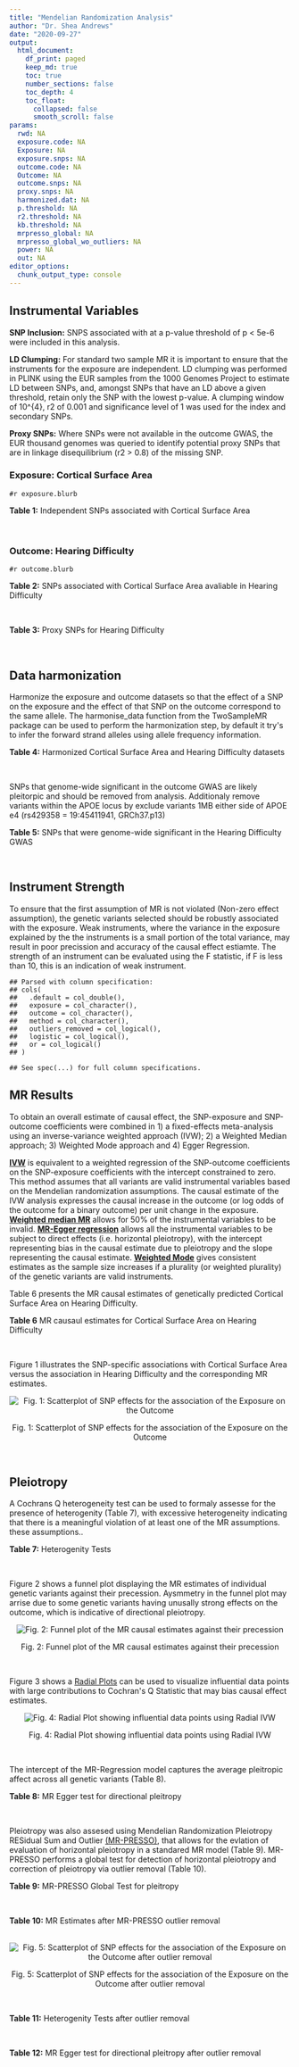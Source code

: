 ```yaml
---
title: "Mendelian Randomization Analysis"
author: "Dr. Shea Andrews"
date: "2020-09-27"
output:
  html_document:
    df_print: paged
    keep_md: true
    toc: true
    number_sections: false
    toc_depth: 4
    toc_float:
      collapsed: false
      smooth_scroll: false
params:
  rwd: NA
  exposure.code: NA
  Exposure: NA
  exposure.snps: NA
  outcome.code: NA
  Outcome: NA
  outcome.snps: NA
  proxy.snps: NA
  harmonized.dat: NA
  p.threshold: NA
  r2.threshold: NA
  kb.threshold: NA
  mrpresso_global: NA
  mrpresso_global_wo_outliers: NA
  power: NA
  out: NA
editor_options:
  chunk_output_type: console
---
```







## Instrumental Variables
**SNP Inclusion:** SNPS associated with at a p-value threshold of p < 5e-6 were included in this analysis.
<br>

**LD Clumping:** For standard two sample MR it is important to ensure that the instruments for the exposure are independent. LD clumping was performed in PLINK using the EUR samples from the 1000 Genomes Project to estimate LD between SNPs, and, amongst SNPs that have an LD above a given threshold, retain only the SNP with the lowest p-value. A clumping window of 10^{4}, r2 of 0.001 and significance level of 1 was used for the index and secondary SNPs.
<br>

**Proxy SNPs:** Where SNPs were not available in the outcome GWAS, the EUR thousand genomes was queried to identify potential proxy SNPs that are in linkage disequilibrium (r2 > 0.8) of the missing SNP.
<br>

### Exposure: Cortical Surface Area
`#r exposure.blurb`
<br>

**Table 1:** Independent SNPs associated with Cortical Surface Area
<div data-pagedtable="false">
  <script data-pagedtable-source type="application/json">
{"columns":[{"label":["SNP"],"name":[1],"type":["chr"],"align":["left"]},{"label":["CHROM"],"name":[2],"type":["dbl"],"align":["right"]},{"label":["POS"],"name":[3],"type":["dbl"],"align":["right"]},{"label":["REF"],"name":[4],"type":["chr"],"align":["left"]},{"label":["ALT"],"name":[5],"type":["chr"],"align":["left"]},{"label":["AF"],"name":[6],"type":["dbl"],"align":["right"]},{"label":["BETA"],"name":[7],"type":["dbl"],"align":["right"]},{"label":["SE"],"name":[8],"type":["dbl"],"align":["right"]},{"label":["Z"],"name":[9],"type":["dbl"],"align":["right"]},{"label":["P"],"name":[10],"type":["dbl"],"align":["right"]},{"label":["N"],"name":[11],"type":["dbl"],"align":["right"]},{"label":["TRAIT"],"name":[12],"type":["chr"],"align":["left"]}],"data":[{"1":"rs2490556","2":"1","3":"2021284","4":"T","5":"A","6":"0.3155","7":"583.9623","8":"122.1531","9":"4.780577","10":"1.748e-06","11":"32068","12":"Cortical_Surface_Area"},{"1":"rs4846200","2":"1","3":"9752648","4":"C","5":"T","6":"0.4191","7":"628.7473","8":"124.9738","9":"5.031033","10":"4.878e-07","11":"32068","12":"Cortical_Surface_Area"},{"1":"rs499688","2":"1","3":"61396649","4":"T","5":"C","6":"0.3482","7":"-583.8940","8":"123.5536","9":"-4.725840","10":"2.292e-06","11":"31582","12":"Cortical_Surface_Area"},{"1":"rs6673449","2":"1","3":"160043698","4":"A","5":"G","6":"0.5681","7":"-552.9050","8":"110.5323","9":"-5.002200","10":"5.668e-07","11":"32176","12":"Cortical_Surface_Area"},{"1":"rs12137969","2":"1","3":"242289357","4":"G","5":"A","6":"0.2412","7":"-585.5512","8":"128.0273","9":"-4.573643","10":"4.793e-06","11":"32176","12":"Cortical_Surface_Area"},{"1":"rs10927043","2":"1","3":"243762208","4":"C","5":"T","6":"0.1826","7":"719.0735","8":"141.2684","9":"5.090123","10":"3.578e-07","11":"32176","12":"Cortical_Surface_Area"},{"1":"rs57415181","2":"2","3":"48707841","4":"G","5":"C","6":"0.1447","7":"-834.6022","8":"159.4070","9":"-5.235668","10":"1.644e-07","11":"32176","12":"Cortical_Surface_Area"},{"1":"rs10496091","2":"2","3":"61482261","4":"G","5":"A","6":"0.2777","7":"-642.6331","8":"121.0228","9":"-5.310017","10":"1.096e-07","11":"32176","12":"Cortical_Surface_Area"},{"1":"rs12630663","2":"3","3":"28007315","4":"T","5":"C","6":"0.4117","7":"632.8110","8":"111.2125","9":"5.690110","10":"1.270e-08","11":"32176","12":"Cortical_Surface_Area"},{"1":"rs34464850","2":"3","3":"141721762","4":"G","5":"C","6":"0.1534","7":"1233.1854","8":"152.7201","9":"8.074807","10":"6.758e-16","11":"31984","12":"Cortical_Surface_Area"},{"1":"rs11938781","2":"4","3":"17924734","4":"T","5":"C","6":"0.1648","7":"-719.1710","8":"150.5519","9":"-4.776900","10":"1.780e-06","11":"32176","12":"Cortical_Surface_Area"},{"1":"rs10029872","2":"4","3":"40350763","4":"T","5":"C","6":"0.5251","7":"508.7590","8":"109.6122","9":"4.641440","10":"3.460e-06","11":"32176","12":"Cortical_Surface_Area"},{"1":"rs2301718","2":"4","3":"106009763","4":"G","5":"A","6":"0.2269","7":"737.2212","8":"132.3556","9":"5.570004","10":"2.547e-08","11":"32176","12":"Cortical_Surface_Area"},{"1":"rs386424","2":"5","3":"81092787","4":"T","5":"G","6":"0.3008","7":"656.5430","8":"120.0422","9":"5.469270","10":"4.519e-08","11":"32176","12":"Cortical_Surface_Area"},{"1":"rs7715167","2":"5","3":"170778824","4":"T","5":"C","6":"0.6143","7":"662.7540","8":"119.1375","9":"5.562930","10":"2.653e-08","11":"32068","12":"Cortical_Surface_Area"},{"1":"rs2802295","2":"6","3":"108926496","4":"A","5":"G","6":"0.6207","7":"714.5850","8":"112.9897","9":"6.324340","10":"2.543e-10","11":"32176","12":"Cortical_Surface_Area"},{"1":"rs11759026","2":"6","3":"126792095","4":"A","5":"G","6":"0.2376","7":"1301.5200","8":"134.6156","9":"9.668420","10":"4.106e-22","11":"31907","12":"Cortical_Surface_Area"},{"1":"rs139849708","2":"6","3":"127369230","4":"T","5":"C","6":"0.0297","7":"-2237.8300","8":"422.1224","9":"-5.301370","10":"1.149e-07","11":"22951","12":"Cortical_Surface_Area"},{"1":"rs6463758","2":"7","3":"8117636","4":"A","5":"G","6":"0.5382","7":"560.9860","8":"112.3815","9":"4.991800","10":"5.982e-07","11":"32176","12":"Cortical_Surface_Area"},{"1":"rs149352678","2":"7","3":"54920906","4":"C","5":"T","6":"0.0991","7":"967.7266","8":"191.5244","9":"5.052759","10":"4.355e-07","11":"32176","12":"Cortical_Surface_Area"},{"1":"rs42035","2":"7","3":"92239531","4":"A","5":"G","6":"0.2454","7":"-610.3230","8":"127.8222","9":"-4.774780","10":"1.799e-06","11":"32176","12":"Cortical_Surface_Area"},{"1":"rs41563","2":"7","3":"104852654","4":"G","5":"A","6":"0.3385","7":"586.6639","8":"116.3776","9":"5.041038","10":"4.630e-07","11":"32176","12":"Cortical_Surface_Area"},{"1":"rs10251751","2":"7","3":"156021770","4":"C","5":"T","6":"0.6639","7":"538.0782","8":"116.0343","9":"4.637234","10":"3.531e-06","11":"32176","12":"Cortical_Surface_Area"},{"1":"rs76650567","2":"8","3":"78242034","4":"C","5":"T","6":"0.0870","7":"-902.8657","8":"194.8981","9":"-4.632501","10":"3.613e-06","11":"32176","12":"Cortical_Surface_Area"},{"1":"rs66702753","2":"9","3":"103010947","4":"A","5":"C","6":"0.2493","7":"-593.2390","8":"128.8921","9":"-4.602600","10":"4.172e-06","11":"32176","12":"Cortical_Surface_Area"},{"1":"rs10817864","2":"9","3":"118968579","4":"C","5":"T","6":"0.5739","7":"531.0956","8":"111.2505","9":"4.773872","10":"1.807e-06","11":"32176","12":"Cortical_Surface_Area"},{"1":"rs12357321","2":"10","3":"21790476","4":"G","5":"A","6":"0.3206","7":"-698.7452","8":"119.6461","9":"-5.840100","10":"5.217e-09","11":"32176","12":"Cortical_Surface_Area"},{"1":"rs1628768","2":"10","3":"105012994","4":"T","5":"C","6":"0.2386","7":"972.9780","8":"132.0048","9":"7.370780","10":"1.696e-13","11":"32176","12":"Cortical_Surface_Area"},{"1":"rs17543864","2":"11","3":"92556100","4":"G","5":"A","6":"0.3264","7":"-623.9150","8":"116.9886","9":"-5.333126","10":"9.654e-08","11":"32176","12":"Cortical_Surface_Area"},{"1":"rs3217901","2":"12","3":"4405389","4":"A","5":"G","6":"0.4221","7":"593.5960","8":"114.7165","9":"5.174460","10":"2.286e-07","11":"32176","12":"Cortical_Surface_Area"},{"1":"rs2066827","2":"12","3":"12871099","4":"T","5":"G","6":"0.2333","7":"-862.4130","8":"159.9581","9":"-5.391500","10":"6.987e-08","11":"24138","12":"Cortical_Surface_Area"},{"1":"rs7975351","2":"12","3":"53902190","4":"G","5":"A","6":"0.4740","7":"611.0487","8":"113.5536","9":"5.381148","10":"7.401e-08","11":"31319","12":"Cortical_Surface_Area"},{"1":"rs10876864","2":"12","3":"56401085","4":"G","5":"A","6":"0.5774","7":"-628.5901","8":"112.6859","9":"-5.578250","10":"2.430e-08","11":"31319","12":"Cortical_Surface_Area"},{"1":"rs10878349","2":"12","3":"66327632","4":"A","5":"G","6":"0.5100","7":"-1039.9900","8":"110.4866","9":"-9.412850","10":"4.829e-21","11":"32176","12":"Cortical_Surface_Area"},{"1":"rs35227403","2":"12","3":"68216239","4":"T","5":"A","6":"0.0588","7":"-1271.7821","8":"253.6458","9":"-5.014008","10":"5.331e-07","11":"32176","12":"Cortical_Surface_Area"},{"1":"rs111855983","2":"12","3":"80052550","4":"T","5":"C","6":"0.1319","7":"-818.6420","8":"177.5492","9":"-4.610790","10":"4.011e-06","11":"28185","12":"Cortical_Surface_Area"},{"1":"rs2195243","2":"12","3":"102922986","4":"G","5":"C","6":"0.2196","7":"-769.2254","8":"142.2462","9":"-5.407704","10":"6.384e-08","11":"29708","12":"Cortical_Surface_Area"},{"1":"rs34011931","2":"13","3":"111077516","4":"A","5":"G","6":"0.3280","7":"538.2090","8":"117.7182","9":"4.572010","10":"4.831e-06","11":"32176","12":"Cortical_Surface_Area"},{"1":"rs6572878","2":"14","3":"23435333","4":"T","5":"C","6":"0.3997","7":"-574.9920","8":"113.9565","9":"-5.045710","10":"4.518e-07","11":"31790","12":"Cortical_Surface_Area"},{"1":"rs76801057","2":"14","3":"99728448","4":"C","5":"T","6":"0.0263","7":"2036.7834","8":"429.5486","9":"4.741683","10":"2.119e-06","11":"23846","12":"Cortical_Surface_Area"},{"1":"rs4265798","2":"16","3":"70636616","4":"T","5":"A","6":"0.9332","7":"-1221.0588","8":"263.6357","9":"-4.631614","10":"3.628e-06","11":"30025","12":"Cortical_Surface_Area"},{"1":"rs7207463","2":"17","3":"16004259","4":"A","5":"G","6":"0.5620","7":"-519.7640","8":"110.5676","9":"-4.700870","10":"2.591e-06","11":"32176","12":"Cortical_Surface_Area"},{"1":"rs6505216","2":"17","3":"29206421","4":"G","5":"T","6":"0.2375","7":"652.8106","8":"142.8638","9":"4.569461","10":"4.890e-06","11":"31430","12":"Cortical_Surface_Area"},{"1":"rs79600142","2":"17","3":"43897722","4":"T","5":"C","6":"0.2198","7":"-1696.8300","8":"143.2730","9":"-11.843300","10":"2.331e-32","11":"29435","12":"Cortical_Surface_Area"},{"1":"rs12452834","2":"17","3":"47111739","4":"C","5":"T","6":"0.3329","7":"-626.4308","8":"123.5899","9":"-5.068625","10":"4.007e-07","11":"30867","12":"Cortical_Surface_Area"},{"1":"rs1791513","2":"18","3":"22135429","4":"A","5":"G","6":"0.5263","7":"-502.3000","8":"109.5062","9":"-4.586950","10":"4.498e-06","11":"32176","12":"Cortical_Surface_Area"},{"1":"rs743038","2":"22","3":"50884075","4":"C","5":"T","6":"0.5560","7":"-532.1045","8":"115.3983","9":"-4.611025","10":"4.007e-06","11":"31216","12":"Cortical_Surface_Area"}],"options":{"columns":{"min":{},"max":[10]},"rows":{"min":[10],"max":[10]},"pages":{}}}
  </script>
</div>
<br>

### Outcome: Hearing Difficulty
`#r outcome.blurb`
<br>

**Table 2:** SNPs associated with Cortical Surface Area avaliable in Hearing Difficulty
<div data-pagedtable="false">
  <script data-pagedtable-source type="application/json">
{"columns":[{"label":["SNP"],"name":[1],"type":["chr"],"align":["left"]},{"label":["CHROM"],"name":[2],"type":["dbl"],"align":["right"]},{"label":["POS"],"name":[3],"type":["dbl"],"align":["right"]},{"label":["REF"],"name":[4],"type":["chr"],"align":["left"]},{"label":["ALT"],"name":[5],"type":["chr"],"align":["left"]},{"label":["AF"],"name":[6],"type":["dbl"],"align":["right"]},{"label":["BETA"],"name":[7],"type":["dbl"],"align":["right"]},{"label":["SE"],"name":[8],"type":["dbl"],"align":["right"]},{"label":["Z"],"name":[9],"type":["dbl"],"align":["right"]},{"label":["P"],"name":[10],"type":["dbl"],"align":["right"]},{"label":["N"],"name":[11],"type":["dbl"],"align":["right"]},{"label":["TRAIT"],"name":[12],"type":["chr"],"align":["left"]}],"data":[{"1":"rs2490556","2":"1","3":"2021284","4":"T","5":"A","6":"0.300820","7":"-6.33877e-04","8":"0.00143602","9":"-0.4414120","10":"6.6e-01","11":"250389","12":"Hearing_Difficulty"},{"1":"rs4846200","2":"1","3":"9752648","4":"C","5":"T","6":"0.415772","7":"-4.21868e-04","8":"0.00136913","9":"-0.3081290","10":"7.6e-01","11":"250389","12":"Hearing_Difficulty"},{"1":"rs499688","2":"1","3":"61396649","4":"T","5":"C","6":"0.344532","7":"-2.10384e-03","8":"0.00142310","9":"-1.4783500","10":"1.4e-01","11":"250389","12":"Hearing_Difficulty"},{"1":"rs6673449","2":"1","3":"160043698","4":"A","5":"G","6":"0.569595","7":"8.69799e-04","8":"0.00133293","9":"0.6525470","10":"5.1e-01","11":"250389","12":"Hearing_Difficulty"},{"1":"rs12137969","2":"1","3":"242289357","4":"G","5":"A","6":"0.230088","7":"-1.34007e-03","8":"0.00156846","9":"-0.8543860","10":"3.9e-01","11":"250389","12":"Hearing_Difficulty"},{"1":"rs10927043","2":"1","3":"243762208","4":"C","5":"T","6":"0.183752","7":"-6.08125e-03","8":"0.00170130","9":"-3.5744700","10":"3.5e-04","11":"250389","12":"Hearing_Difficulty"},{"1":"rs57415181","2":"2","3":"48707841","4":"G","5":"C","6":"0.150605","7":"2.34916e-03","8":"0.00185191","9":"1.2685100","10":"2.0e-01","11":"250389","12":"Hearing_Difficulty"},{"1":"rs10496091","2":"2","3":"61482261","4":"G","5":"A","6":"0.281086","7":"-1.80441e-03","8":"0.00146959","9":"-1.2278300","10":"2.2e-01","11":"250389","12":"Hearing_Difficulty"},{"1":"rs12630663","2":"3","3":"28007315","4":"T","5":"C","6":"0.413328","7":"-2.42475e-04","8":"0.00134247","9":"-0.1806190","10":"8.6e-01","11":"250389","12":"Hearing_Difficulty"},{"1":"rs34464850","2":"3","3":"141721762","4":"G","5":"C","6":"0.150847","7":"-4.21444e-03","8":"0.00184390","9":"-2.2856100","10":"2.2e-02","11":"250389","12":"Hearing_Difficulty"},{"1":"rs11938781","2":"4","3":"17924734","4":"T","5":"C","6":"0.162711","7":"7.80381e-04","8":"0.00179464","9":"0.4348400","10":"6.6e-01","11":"250389","12":"Hearing_Difficulty"},{"1":"rs10029872","2":"4","3":"40350763","4":"T","5":"C","6":"0.516383","7":"3.42548e-03","8":"0.00132678","9":"2.5818000","10":"9.8e-03","11":"250389","12":"Hearing_Difficulty"},{"1":"rs2301718","2":"4","3":"106009763","4":"G","5":"A","6":"0.209271","7":"-1.21464e-03","8":"0.00163516","9":"-0.7428260","10":"4.6e-01","11":"250389","12":"Hearing_Difficulty"},{"1":"rs386424","2":"5","3":"81092787","4":"T","5":"G","6":"0.288275","7":"6.76806e-04","8":"0.00146173","9":"0.4630170","10":"6.4e-01","11":"250389","12":"Hearing_Difficulty"},{"1":"rs7715167","2":"5","3":"170778824","4":"T","5":"C","6":"0.609256","7":"-1.78420e-03","8":"0.00135151","9":"-1.3201500","10":"1.9e-01","11":"250389","12":"Hearing_Difficulty"},{"1":"rs2802295","2":"6","3":"108926496","4":"A","5":"G","6":"0.628578","7":"-5.46264e-04","8":"0.00136691","9":"-0.3996340","10":"6.9e-01","11":"250389","12":"Hearing_Difficulty"},{"1":"rs11759026","2":"6","3":"126792095","4":"A","5":"G","6":"0.226964","7":"5.86438e-04","8":"0.00158170","9":"0.3707640","10":"7.1e-01","11":"250389","12":"Hearing_Difficulty"},{"1":"rs139849708","2":"6","3":"127369230","4":"T","5":"C","6":"0.029238","7":"2.55730e-03","8":"0.00404486","9":"0.6322340","10":"5.3e-01","11":"250389","12":"Hearing_Difficulty"},{"1":"rs6463758","2":"7","3":"8117636","4":"A","5":"G","6":"0.553896","7":"-2.82109e-04","8":"0.00133150","9":"-0.2118730","10":"8.3e-01","11":"250389","12":"Hearing_Difficulty"},{"1":"rs149352678","2":"7","3":"54920906","4":"C","5":"T","6":"0.094182","7":"-8.55997e-03","8":"0.00226951","9":"-3.7717300","10":"1.6e-04","11":"250389","12":"Hearing_Difficulty"},{"1":"rs42035","2":"7","3":"92239531","4":"A","5":"G","6":"0.244416","7":"5.26486e-03","8":"0.00153959","9":"3.4196500","10":"6.3e-04","11":"250389","12":"Hearing_Difficulty"},{"1":"rs41563","2":"7","3":"104852654","4":"G","5":"A","6":"0.349881","7":"5.18549e-03","8":"0.00138379","9":"3.7473100","10":"1.8e-04","11":"250389","12":"Hearing_Difficulty"},{"1":"rs10251751","2":"7","3":"156021770","4":"C","5":"T","6":"0.666699","7":"2.41456e-03","8":"0.00139996","9":"1.7247300","10":"8.5e-02","11":"250389","12":"Hearing_Difficulty"},{"1":"rs76650567","2":"8","3":"78242034","4":"C","5":"T","6":"0.080822","7":"3.13189e-03","8":"0.00242481","9":"1.2916000","10":"2.0e-01","11":"250389","12":"Hearing_Difficulty"},{"1":"rs66702753","2":"9","3":"103010947","4":"A","5":"C","6":"0.258301","7":"-7.82537e-04","8":"0.00151010","9":"-0.5182020","10":"6.0e-01","11":"250389","12":"Hearing_Difficulty"},{"1":"rs10817864","2":"9","3":"118968579","4":"C","5":"T","6":"0.580781","7":"-1.46885e-03","8":"0.00134012","9":"-1.0960600","10":"2.7e-01","11":"250389","12":"Hearing_Difficulty"},{"1":"rs12357321","2":"10","3":"21790476","4":"G","5":"A","6":"0.312635","7":"1.44767e-03","8":"0.00143543","9":"1.0085300","10":"3.1e-01","11":"250389","12":"Hearing_Difficulty"},{"1":"rs1628768","2":"10","3":"105012994","4":"T","5":"C","6":"0.235799","7":"-4.68817e-04","8":"0.00155934","9":"-0.3006510","10":"7.6e-01","11":"250389","12":"Hearing_Difficulty"},{"1":"rs17543864","2":"11","3":"92556100","4":"G","5":"A","6":"0.323391","7":"-6.34418e-04","8":"0.00142564","9":"-0.4450060","10":"6.6e-01","11":"250389","12":"Hearing_Difficulty"},{"1":"rs3217901","2":"12","3":"4405389","4":"A","5":"G","6":"0.431761","7":"4.41326e-04","8":"0.00136465","9":"0.3233990","10":"7.5e-01","11":"250389","12":"Hearing_Difficulty"},{"1":"rs2066827","2":"12","3":"12871099","4":"T","5":"G","6":"0.232793","7":"-1.89812e-03","8":"0.00155804","9":"-1.2182700","10":"2.2e-01","11":"250389","12":"Hearing_Difficulty"},{"1":"rs7975351","2":"12","3":"53902190","4":"G","5":"A","6":"0.476403","7":"1.00665e-03","8":"0.00133045","9":"0.7566240","10":"4.5e-01","11":"250389","12":"Hearing_Difficulty"},{"1":"rs10876864","2":"12","3":"56401085","4":"G","5":"A","6":"0.572250","7":"2.41702e-03","8":"0.00133471","9":"1.8109000","10":"7.0e-02","11":"250389","12":"Hearing_Difficulty"},{"1":"rs10878349","2":"12","3":"66327632","4":"A","5":"G","6":"0.510475","7":"6.83717e-04","8":"0.00132494","9":"0.5160360","10":"6.1e-01","11":"250389","12":"Hearing_Difficulty"},{"1":"rs35227403","2":"12","3":"68216239","4":"T","5":"A","6":"0.059726","7":"3.69509e-03","8":"0.00281777","9":"1.3113500","10":"1.9e-01","11":"250389","12":"Hearing_Difficulty"},{"1":"rs111855983","2":"12","3":"80052550","4":"T","5":"C","6":"0.128078","7":"7.51683e-03","8":"0.00197261","9":"3.8106000","10":"1.4e-04","11":"250389","12":"Hearing_Difficulty"},{"1":"rs2195243","2":"12","3":"102922986","4":"G","5":"C","6":"0.220117","7":"3.07077e-03","8":"0.00159388","9":"1.9266000","10":"5.4e-02","11":"250389","12":"Hearing_Difficulty"},{"1":"rs34011931","2":"13","3":"111077516","4":"A","5":"G","6":"0.327466","7":"3.42518e-03","8":"0.00140520","9":"2.4375000","10":"1.5e-02","11":"250389","12":"Hearing_Difficulty"},{"1":"rs6572878","2":"14","3":"23435333","4":"T","5":"C","6":"0.398169","7":"-4.31139e-04","8":"0.00135769","9":"-0.3175530","10":"7.5e-01","11":"250389","12":"Hearing_Difficulty"},{"1":"rs76801057","2":"14","3":"99728448","4":"C","5":"T","6":"0.027870","7":"-2.72466e-03","8":"0.00411239","9":"-0.6625490","10":"5.1e-01","11":"250389","12":"Hearing_Difficulty"},{"1":"rs4265798","2":"16","3":"70636616","4":"T","5":"A","6":"0.936643","7":"2.73021e-03","8":"0.00286275","9":"0.9537020","10":"3.4e-01","11":"250389","12":"Hearing_Difficulty"},{"1":"rs7207463","2":"17","3":"16004259","4":"A","5":"G","6":"0.559275","7":"-9.13259e-04","8":"0.00133026","9":"-0.6865270","10":"4.9e-01","11":"250389","12":"Hearing_Difficulty"},{"1":"rs6505216","2":"17","3":"29206421","4":"G","5":"T","6":"0.232811","7":"4.48552e-03","8":"0.00162299","9":"2.7637400","10":"5.7e-03","11":"250389","12":"Hearing_Difficulty"},{"1":"rs79600142","2":"17","3":"43897722","4":"T","5":"C","6":"0.225652","7":"7.83811e-03","8":"0.00157688","9":"4.9706400","10":"6.7e-07","11":"250389","12":"Hearing_Difficulty"},{"1":"rs12452834","2":"17","3":"47111739","4":"C","5":"T","6":"0.329349","7":"2.28035e-03","8":"0.00141637","9":"1.6100000","10":"1.1e-01","11":"250389","12":"Hearing_Difficulty"},{"1":"rs1791513","2":"18","3":"22135429","4":"A","5":"G","6":"0.530879","7":"9.13215e-05","8":"0.00133481","9":"0.0684154","10":"9.5e-01","11":"250389","12":"Hearing_Difficulty"},{"1":"rs743038","2":"22","3":"50884075","4":"C","5":"T","6":"0.556352","7":"7.94577e-04","8":"0.00133798","9":"0.5938630","10":"5.5e-01","11":"250389","12":"Hearing_Difficulty"}],"options":{"columns":{"min":{},"max":[10]},"rows":{"min":[10],"max":[10]},"pages":{}}}
  </script>
</div>
<br>

**Table 3:** Proxy SNPs for Hearing Difficulty
<div data-pagedtable="false">
  <script data-pagedtable-source type="application/json">
{"columns":[{"label":["proxy.outcome"],"name":[1],"type":["lgl"],"align":["right"]},{"label":["target_snp"],"name":[2],"type":["lgl"],"align":["right"]},{"label":["proxy_snp"],"name":[3],"type":["lgl"],"align":["right"]},{"label":["ld.r2"],"name":[4],"type":["lgl"],"align":["right"]},{"label":["Dprime"],"name":[5],"type":["lgl"],"align":["right"]},{"label":["ref.proxy"],"name":[6],"type":["lgl"],"align":["right"]},{"label":["alt.proxy"],"name":[7],"type":["lgl"],"align":["right"]},{"label":["CHROM"],"name":[8],"type":["lgl"],"align":["right"]},{"label":["POS"],"name":[9],"type":["lgl"],"align":["right"]},{"label":["ALT.proxy"],"name":[10],"type":["lgl"],"align":["right"]},{"label":["REF.proxy"],"name":[11],"type":["lgl"],"align":["right"]},{"label":["AF"],"name":[12],"type":["lgl"],"align":["right"]},{"label":["BETA"],"name":[13],"type":["lgl"],"align":["right"]},{"label":["SE"],"name":[14],"type":["lgl"],"align":["right"]},{"label":["P"],"name":[15],"type":["lgl"],"align":["right"]},{"label":["N"],"name":[16],"type":["lgl"],"align":["right"]},{"label":["ref"],"name":[17],"type":["lgl"],"align":["right"]},{"label":["alt"],"name":[18],"type":["lgl"],"align":["right"]},{"label":["ALT"],"name":[19],"type":["lgl"],"align":["right"]},{"label":["REF"],"name":[20],"type":["lgl"],"align":["right"]},{"label":["PHASE"],"name":[21],"type":["lgl"],"align":["right"]}],"data":[{"1":"NA","2":"NA","3":"NA","4":"NA","5":"NA","6":"NA","7":"NA","8":"NA","9":"NA","10":"NA","11":"NA","12":"NA","13":"NA","14":"NA","15":"NA","16":"NA","17":"NA","18":"NA","19":"NA","20":"NA","21":"NA"}],"options":{"columns":{"min":{},"max":[10]},"rows":{"min":[10],"max":[10]},"pages":{}}}
  </script>
</div>
<br>

## Data harmonization
Harmonize the exposure and outcome datasets so that the effect of a SNP on the exposure and the effect of that SNP on the outcome correspond to the same allele. The harmonise_data function from the TwoSampleMR package can be used to perform the harmonization step, by default it try's to infer the forward strand alleles using allele frequency information.
<br>

**Table 4:** Harmonized Cortical Surface Area and Hearing Difficulty datasets
<div data-pagedtable="false">
  <script data-pagedtable-source type="application/json">
{"columns":[{"label":["SNP"],"name":[1],"type":["chr"],"align":["left"]},{"label":["effect_allele.exposure"],"name":[2],"type":["chr"],"align":["left"]},{"label":["other_allele.exposure"],"name":[3],"type":["chr"],"align":["left"]},{"label":["effect_allele.outcome"],"name":[4],"type":["chr"],"align":["left"]},{"label":["other_allele.outcome"],"name":[5],"type":["chr"],"align":["left"]},{"label":["beta.exposure"],"name":[6],"type":["dbl"],"align":["right"]},{"label":["beta.outcome"],"name":[7],"type":["dbl"],"align":["right"]},{"label":["eaf.exposure"],"name":[8],"type":["dbl"],"align":["right"]},{"label":["eaf.outcome"],"name":[9],"type":["dbl"],"align":["right"]},{"label":["remove"],"name":[10],"type":["lgl"],"align":["right"]},{"label":["palindromic"],"name":[11],"type":["lgl"],"align":["right"]},{"label":["ambiguous"],"name":[12],"type":["lgl"],"align":["right"]},{"label":["id.outcome"],"name":[13],"type":["chr"],"align":["left"]},{"label":["chr.outcome"],"name":[14],"type":["dbl"],"align":["right"]},{"label":["pos.outcome"],"name":[15],"type":["dbl"],"align":["right"]},{"label":["se.outcome"],"name":[16],"type":["dbl"],"align":["right"]},{"label":["z.outcome"],"name":[17],"type":["dbl"],"align":["right"]},{"label":["pval.outcome"],"name":[18],"type":["dbl"],"align":["right"]},{"label":["samplesize.outcome"],"name":[19],"type":["dbl"],"align":["right"]},{"label":["outcome"],"name":[20],"type":["chr"],"align":["left"]},{"label":["mr_keep.outcome"],"name":[21],"type":["lgl"],"align":["right"]},{"label":["pval_origin.outcome"],"name":[22],"type":["chr"],"align":["left"]},{"label":["chr.exposure"],"name":[23],"type":["dbl"],"align":["right"]},{"label":["pos.exposure"],"name":[24],"type":["dbl"],"align":["right"]},{"label":["se.exposure"],"name":[25],"type":["dbl"],"align":["right"]},{"label":["z.exposure"],"name":[26],"type":["dbl"],"align":["right"]},{"label":["pval.exposure"],"name":[27],"type":["dbl"],"align":["right"]},{"label":["samplesize.exposure"],"name":[28],"type":["dbl"],"align":["right"]},{"label":["exposure"],"name":[29],"type":["chr"],"align":["left"]},{"label":["mr_keep.exposure"],"name":[30],"type":["lgl"],"align":["right"]},{"label":["pval_origin.exposure"],"name":[31],"type":["chr"],"align":["left"]},{"label":["id.exposure"],"name":[32],"type":["chr"],"align":["left"]},{"label":["action"],"name":[33],"type":["dbl"],"align":["right"]},{"label":["mr_keep"],"name":[34],"type":["lgl"],"align":["right"]},{"label":["pt"],"name":[35],"type":["dbl"],"align":["right"]},{"label":["pleitropy_keep"],"name":[36],"type":["lgl"],"align":["right"]},{"label":["mrpresso_RSSobs"],"name":[37],"type":["dbl"],"align":["right"]},{"label":["mrpresso_pval"],"name":[38],"type":["chr"],"align":["left"]},{"label":["mrpresso_keep"],"name":[39],"type":["lgl"],"align":["right"]}],"data":[{"1":"rs10029872","2":"C","3":"T","4":"C","5":"T","6":"508.7590","7":"3.42548e-03","8":"0.5251","9":"0.516383","10":"FALSE","11":"FALSE","12":"FALSE","13":"cuTE6V","14":"4","15":"40350763","16":"0.00132678","17":"2.5818000","18":"9.8e-03","19":"250389","20":"Wells2019hdiff","21":"TRUE","22":"reported","23":"4","24":"40350763","25":"109.6122","26":"4.641440","27":"3.460e-06","28":"32176","29":"Grasby2020surfarea","30":"TRUE","31":"reported","32":"yqXlhU","33":"2","34":"TRUE","35":"5e-06","36":"TRUE","37":"1.645774e-05","38":"0.0846","39":"TRUE"},{"1":"rs10251751","2":"T","3":"C","4":"T","5":"C","6":"538.0782","7":"2.41456e-03","8":"0.6639","9":"0.666699","10":"FALSE","11":"FALSE","12":"FALSE","13":"cuTE6V","14":"7","15":"156021770","16":"0.00139996","17":"1.7247300","18":"8.5e-02","19":"250389","20":"Wells2019hdiff","21":"TRUE","22":"reported","23":"7","24":"156021770","25":"116.0343","26":"4.637234","27":"3.531e-06","28":"32176","29":"Grasby2020surfarea","30":"TRUE","31":"reported","32":"yqXlhU","33":"2","34":"TRUE","35":"5e-06","36":"TRUE","37":"9.403598e-06","38":"1","39":"TRUE"},{"1":"rs10496091","2":"A","3":"G","4":"A","5":"G","6":"-642.6331","7":"-1.80441e-03","8":"0.2777","9":"0.281086","10":"FALSE","11":"FALSE","12":"FALSE","13":"cuTE6V","14":"2","15":"61482261","16":"0.00146959","17":"-1.2278300","18":"2.2e-01","19":"250389","20":"Wells2019hdiff","21":"TRUE","22":"reported","23":"2","24":"61482261","25":"121.0228","26":"-5.310017","27":"1.096e-07","28":"32176","29":"Grasby2020surfarea","30":"TRUE","31":"reported","32":"yqXlhU","33":"2","34":"TRUE","35":"5e-06","36":"TRUE","37":"6.650322e-06","38":"1","39":"TRUE"},{"1":"rs10817864","2":"T","3":"C","4":"T","5":"C","6":"531.0956","7":"-1.46885e-03","8":"0.5739","9":"0.580781","10":"FALSE","11":"FALSE","12":"FALSE","13":"cuTE6V","14":"9","15":"118968579","16":"0.00134012","17":"-1.0960600","18":"2.7e-01","19":"250389","20":"Wells2019hdiff","21":"TRUE","22":"reported","23":"9","24":"118968579","25":"111.2505","26":"4.773872","27":"1.807e-06","28":"32176","29":"Grasby2020surfarea","30":"TRUE","31":"reported","32":"yqXlhU","33":"2","34":"TRUE","35":"5e-06","36":"TRUE","37":"7.693544e-07","38":"1","39":"TRUE"},{"1":"rs10876864","2":"A","3":"G","4":"A","5":"G","6":"-628.5901","7":"2.41702e-03","8":"0.5774","9":"0.572250","10":"FALSE","11":"FALSE","12":"FALSE","13":"cuTE6V","14":"12","15":"56401085","16":"0.00133471","17":"1.8109000","18":"7.0e-02","19":"250389","20":"Wells2019hdiff","21":"TRUE","22":"reported","23":"12","24":"56401085","25":"112.6859","26":"-5.578250","27":"2.430e-08","28":"31319","29":"Grasby2020surfarea","30":"TRUE","31":"reported","32":"yqXlhU","33":"2","34":"TRUE","35":"5e-06","36":"TRUE","37":"3.014867e-06","38":"1","39":"TRUE"},{"1":"rs10878349","2":"G","3":"A","4":"G","5":"A","6":"-1039.9900","7":"6.83717e-04","8":"0.5100","9":"0.510475","10":"FALSE","11":"FALSE","12":"FALSE","13":"cuTE6V","14":"12","15":"66327632","16":"0.00132494","17":"0.5160360","18":"6.1e-01","19":"250389","20":"Wells2019hdiff","21":"TRUE","22":"reported","23":"12","24":"66327632","25":"110.4866","26":"-9.412850","27":"4.829e-21","28":"32176","29":"Grasby2020surfarea","30":"TRUE","31":"reported","32":"yqXlhU","33":"2","34":"TRUE","35":"5e-06","36":"TRUE","37":"2.784252e-07","38":"1","39":"TRUE"},{"1":"rs10927043","2":"T","3":"C","4":"T","5":"C","6":"719.0735","7":"-6.08125e-03","8":"0.1826","9":"0.183752","10":"FALSE","11":"FALSE","12":"FALSE","13":"cuTE6V","14":"1","15":"243762208","16":"0.00170130","17":"-3.5744700","18":"3.5e-04","19":"250389","20":"Wells2019hdiff","21":"TRUE","22":"reported","23":"1","24":"243762208","25":"141.2684","26":"5.090123","27":"3.578e-07","28":"32176","29":"Grasby2020surfarea","30":"TRUE","31":"reported","32":"yqXlhU","33":"2","34":"TRUE","35":"5e-06","36":"TRUE","37":"2.860293e-05","38":"0.1081","39":"TRUE"},{"1":"rs111855983","2":"C","3":"T","4":"C","5":"T","6":"-818.6420","7":"7.51683e-03","8":"0.1319","9":"0.128078","10":"FALSE","11":"FALSE","12":"FALSE","13":"cuTE6V","14":"12","15":"80052550","16":"0.00197261","17":"3.8106000","18":"1.4e-04","19":"250389","20":"Wells2019hdiff","21":"TRUE","22":"reported","23":"12","24":"80052550","25":"177.5492","26":"-4.610790","27":"4.011e-06","28":"28185","29":"Grasby2020surfarea","30":"TRUE","31":"reported","32":"yqXlhU","33":"2","34":"TRUE","35":"5e-06","36":"TRUE","37":"4.472831e-05","38":"0.0423","39":"FALSE"},{"1":"rs11759026","2":"G","3":"A","4":"G","5":"A","6":"1301.5200","7":"5.86438e-04","8":"0.2376","9":"0.226964","10":"FALSE","11":"FALSE","12":"FALSE","13":"cuTE6V","14":"6","15":"126792095","16":"0.00158170","17":"0.3707640","18":"7.1e-01","19":"250389","20":"Wells2019hdiff","21":"TRUE","22":"reported","23":"6","24":"126792095","25":"134.6156","26":"9.668420","27":"4.106e-22","28":"31907","29":"Grasby2020surfarea","30":"TRUE","31":"reported","32":"yqXlhU","33":"2","34":"TRUE","35":"5e-06","36":"TRUE","37":"4.832109e-06","38":"1","39":"TRUE"},{"1":"rs11938781","2":"C","3":"T","4":"C","5":"T","6":"-719.1710","7":"7.80381e-04","8":"0.1648","9":"0.162711","10":"FALSE","11":"FALSE","12":"FALSE","13":"cuTE6V","14":"4","15":"17924734","16":"0.00179464","17":"0.4348400","18":"6.6e-01","19":"250389","20":"Wells2019hdiff","21":"TRUE","22":"reported","23":"4","24":"17924734","25":"150.5519","26":"-4.776900","27":"1.780e-06","28":"32176","29":"Grasby2020surfarea","30":"TRUE","31":"reported","32":"yqXlhU","33":"2","34":"TRUE","35":"5e-06","36":"TRUE","37":"1.439551e-09","38":"1","39":"TRUE"},{"1":"rs12137969","2":"A","3":"G","4":"A","5":"G","6":"-585.5512","7":"-1.34007e-03","8":"0.2412","9":"0.230088","10":"FALSE","11":"FALSE","12":"FALSE","13":"cuTE6V","14":"1","15":"242289357","16":"0.00156846","17":"-0.8543860","18":"3.9e-01","19":"250389","20":"Wells2019hdiff","21":"TRUE","22":"reported","23":"1","24":"242289357","25":"128.0273","26":"-4.573643","27":"4.793e-06","28":"32176","29":"Grasby2020surfarea","30":"TRUE","31":"reported","32":"yqXlhU","33":"2","34":"TRUE","35":"5e-06","36":"TRUE","37":"4.124856e-06","38":"1","39":"TRUE"},{"1":"rs12357321","2":"A","3":"G","4":"A","5":"G","6":"-698.7452","7":"1.44767e-03","8":"0.3206","9":"0.312635","10":"FALSE","11":"FALSE","12":"FALSE","13":"cuTE6V","14":"10","15":"21790476","16":"0.00143543","17":"1.0085300","18":"3.1e-01","19":"250389","20":"Wells2019hdiff","21":"TRUE","22":"reported","23":"10","24":"21790476","25":"119.6461","26":"-5.840100","27":"5.217e-09","28":"32176","29":"Grasby2020surfarea","30":"TRUE","31":"reported","32":"yqXlhU","33":"2","34":"TRUE","35":"5e-06","36":"TRUE","37":"4.450357e-07","38":"1","39":"TRUE"},{"1":"rs12452834","2":"T","3":"C","4":"T","5":"C","6":"-626.4308","7":"2.28035e-03","8":"0.3329","9":"0.329349","10":"FALSE","11":"FALSE","12":"FALSE","13":"cuTE6V","14":"17","15":"47111739","16":"0.00141637","17":"1.6100000","18":"1.1e-01","19":"250389","20":"Wells2019hdiff","21":"TRUE","22":"reported","23":"17","24":"47111739","25":"123.5899","26":"-5.068625","27":"4.007e-07","28":"30867","29":"Grasby2020surfarea","30":"TRUE","31":"reported","32":"yqXlhU","33":"2","34":"TRUE","35":"5e-06","36":"TRUE","37":"2.546130e-06","38":"1","39":"TRUE"},{"1":"rs12630663","2":"C","3":"T","4":"C","5":"T","6":"632.8110","7":"-2.42475e-04","8":"0.4117","9":"0.413328","10":"FALSE","11":"FALSE","12":"FALSE","13":"cuTE6V","14":"3","15":"28007315","16":"0.00134247","17":"-0.1806190","18":"8.6e-01","19":"250389","20":"Wells2019hdiff","21":"TRUE","22":"reported","23":"3","24":"28007315","25":"111.2125","26":"5.690110","27":"1.270e-08","28":"32176","29":"Grasby2020surfarea","30":"TRUE","31":"reported","32":"yqXlhU","33":"2","34":"TRUE","35":"5e-06","36":"TRUE","37":"2.368585e-07","38":"1","39":"TRUE"},{"1":"rs139849708","2":"C","3":"T","4":"C","5":"T","6":"-2237.8300","7":"2.55730e-03","8":"0.0297","9":"0.029238","10":"FALSE","11":"FALSE","12":"FALSE","13":"cuTE6V","14":"6","15":"127369230","16":"0.00404486","17":"0.6322340","18":"5.3e-01","19":"250389","20":"Wells2019hdiff","21":"TRUE","22":"reported","23":"6","24":"127369230","25":"422.1224","26":"-5.301370","27":"1.149e-07","28":"22951","29":"Grasby2020surfarea","30":"TRUE","31":"reported","32":"yqXlhU","33":"2","34":"TRUE","35":"5e-06","36":"TRUE","37":"1.682928e-10","38":"1","39":"TRUE"},{"1":"rs149352678","2":"T","3":"C","4":"T","5":"C","6":"967.7266","7":"-8.55997e-03","8":"0.0991","9":"0.094182","10":"FALSE","11":"FALSE","12":"FALSE","13":"cuTE6V","14":"7","15":"54920906","16":"0.00226951","17":"-3.7717300","18":"1.6e-04","19":"250389","20":"Wells2019hdiff","21":"TRUE","22":"reported","23":"7","24":"54920906","25":"191.5244","26":"5.052759","27":"4.355e-07","28":"32176","29":"Grasby2020surfarea","30":"TRUE","31":"reported","32":"yqXlhU","33":"2","34":"TRUE","35":"5e-06","36":"TRUE","37":"5.748069e-05","38":"0.0188","39":"FALSE"},{"1":"rs1628768","2":"C","3":"T","4":"C","5":"T","6":"972.9780","7":"-4.68817e-04","8":"0.2386","9":"0.235799","10":"FALSE","11":"FALSE","12":"FALSE","13":"cuTE6V","14":"10","15":"105012994","16":"0.00155934","17":"-0.3006510","18":"7.6e-01","19":"250389","20":"Wells2019hdiff","21":"TRUE","22":"reported","23":"10","24":"105012994","25":"132.0048","26":"7.370780","27":"1.696e-13","28":"32176","29":"Grasby2020surfarea","30":"TRUE","31":"reported","32":"yqXlhU","33":"2","34":"TRUE","35":"5e-06","36":"TRUE","37":"4.360462e-07","38":"1","39":"TRUE"},{"1":"rs17543864","2":"A","3":"G","4":"A","5":"G","6":"-623.9150","7":"-6.34418e-04","8":"0.3264","9":"0.323391","10":"FALSE","11":"FALSE","12":"FALSE","13":"cuTE6V","14":"11","15":"92556100","16":"0.00142564","17":"-0.4450060","18":"6.6e-01","19":"250389","20":"Wells2019hdiff","21":"TRUE","22":"reported","23":"11","24":"92556100","25":"116.9886","26":"-5.333126","27":"9.654e-08","28":"32176","29":"Grasby2020surfarea","30":"TRUE","31":"reported","32":"yqXlhU","33":"2","34":"TRUE","35":"5e-06","36":"TRUE","37":"1.868870e-06","38":"1","39":"TRUE"},{"1":"rs1791513","2":"G","3":"A","4":"G","5":"A","6":"-502.3000","7":"9.13215e-05","8":"0.5263","9":"0.530879","10":"FALSE","11":"FALSE","12":"FALSE","13":"cuTE6V","14":"18","15":"22135429","16":"0.00133481","17":"0.0684154","18":"9.5e-01","19":"250389","20":"Wells2019hdiff","21":"TRUE","22":"reported","23":"18","24":"22135429","25":"109.5062","26":"-4.586950","27":"4.498e-06","28":"32176","29":"Grasby2020surfarea","30":"TRUE","31":"reported","32":"yqXlhU","33":"2","34":"TRUE","35":"5e-06","36":"TRUE","37":"2.361437e-07","38":"1","39":"TRUE"},{"1":"rs2066827","2":"G","3":"T","4":"G","5":"T","6":"-862.4130","7":"-1.89812e-03","8":"0.2333","9":"0.232793","10":"FALSE","11":"FALSE","12":"FALSE","13":"cuTE6V","14":"12","15":"12871099","16":"0.00155804","17":"-1.2182700","18":"2.2e-01","19":"250389","20":"Wells2019hdiff","21":"TRUE","22":"reported","23":"12","24":"12871099","25":"159.9581","26":"-5.391500","27":"6.987e-08","28":"24138","29":"Grasby2020surfarea","30":"TRUE","31":"reported","32":"yqXlhU","33":"2","34":"TRUE","35":"5e-06","36":"TRUE","37":"8.756032e-06","38":"1","39":"TRUE"},{"1":"rs2195243","2":"C","3":"G","4":"C","5":"G","6":"-769.2254","7":"3.07077e-03","8":"0.2196","9":"0.220117","10":"FALSE","11":"TRUE","12":"FALSE","13":"cuTE6V","14":"12","15":"102922986","16":"0.00159388","17":"1.9266000","18":"5.4e-02","19":"250389","20":"Wells2019hdiff","21":"TRUE","22":"reported","23":"12","24":"102922986","25":"142.2462","26":"-5.407704","27":"6.384e-08","28":"29708","29":"Grasby2020surfarea","30":"TRUE","31":"reported","32":"yqXlhU","33":"2","34":"TRUE","35":"5e-06","36":"TRUE","37":"5.027959e-06","38":"1","39":"TRUE"},{"1":"rs2301718","2":"A","3":"G","4":"A","5":"G","6":"737.2212","7":"-1.21464e-03","8":"0.2269","9":"0.209271","10":"FALSE","11":"FALSE","12":"FALSE","13":"cuTE6V","14":"4","15":"106009763","16":"0.00163516","17":"-0.7428260","18":"4.6e-01","19":"250389","20":"Wells2019hdiff","21":"TRUE","22":"reported","23":"4","24":"106009763","25":"132.3556","26":"5.570004","27":"2.547e-08","28":"32176","29":"Grasby2020surfarea","30":"TRUE","31":"reported","32":"yqXlhU","33":"2","34":"TRUE","35":"5e-06","36":"TRUE","37":"1.468645e-07","38":"1","39":"TRUE"},{"1":"rs2490556","2":"A","3":"T","4":"A","5":"T","6":"583.9623","7":"-6.33877e-04","8":"0.3155","9":"0.300820","10":"FALSE","11":"TRUE","12":"FALSE","13":"cuTE6V","14":"1","15":"2021284","16":"0.00143602","17":"-0.4414120","18":"6.6e-01","19":"250389","20":"Wells2019hdiff","21":"TRUE","22":"reported","23":"1","24":"2021284","25":"122.1531","26":"4.780577","27":"1.748e-06","28":"32068","29":"Grasby2020surfarea","30":"TRUE","31":"reported","32":"yqXlhU","33":"2","34":"TRUE","35":"5e-06","36":"TRUE","37":"9.367085e-10","38":"1","39":"TRUE"},{"1":"rs2802295","2":"G","3":"A","4":"G","5":"A","6":"714.5850","7":"-5.46264e-04","8":"0.6207","9":"0.628578","10":"FALSE","11":"FALSE","12":"FALSE","13":"cuTE6V","14":"6","15":"108926496","16":"0.00136691","17":"-0.3996340","18":"6.9e-01","19":"250389","20":"Wells2019hdiff","21":"TRUE","22":"reported","23":"6","24":"108926496","25":"112.9897","26":"6.324340","27":"2.543e-10","28":"32176","29":"Grasby2020surfarea","30":"TRUE","31":"reported","32":"yqXlhU","33":"2","34":"TRUE","35":"5e-06","36":"TRUE","37":"7.447868e-08","38":"1","39":"TRUE"},{"1":"rs3217901","2":"G","3":"A","4":"G","5":"A","6":"593.5960","7":"4.41326e-04","8":"0.4221","9":"0.431761","10":"FALSE","11":"FALSE","12":"FALSE","13":"cuTE6V","14":"12","15":"4405389","16":"0.00136465","17":"0.3233990","18":"7.5e-01","19":"250389","20":"Wells2019hdiff","21":"TRUE","22":"reported","23":"12","24":"4405389","25":"114.7165","26":"5.174460","27":"2.286e-07","28":"32176","29":"Grasby2020surfarea","30":"TRUE","31":"reported","32":"yqXlhU","33":"2","34":"TRUE","35":"5e-06","36":"TRUE","37":"1.288986e-06","38":"1","39":"TRUE"},{"1":"rs34011931","2":"G","3":"A","4":"G","5":"A","6":"538.2090","7":"3.42518e-03","8":"0.3280","9":"0.327466","10":"FALSE","11":"FALSE","12":"FALSE","13":"cuTE6V","14":"13","15":"111077516","16":"0.00140520","17":"2.4375000","18":"1.5e-02","19":"250389","20":"Wells2019hdiff","21":"TRUE","22":"reported","23":"13","24":"111077516","25":"117.7182","26":"4.572010","27":"4.831e-06","28":"32176","29":"Grasby2020surfarea","30":"TRUE","31":"reported","32":"yqXlhU","33":"2","34":"TRUE","35":"5e-06","36":"TRUE","37":"1.673068e-05","38":"0.1927","39":"TRUE"},{"1":"rs34464850","2":"C","3":"G","4":"C","5":"G","6":"1233.1854","7":"-4.21444e-03","8":"0.1534","9":"0.150847","10":"FALSE","11":"TRUE","12":"FALSE","13":"cuTE6V","14":"3","15":"141721762","16":"0.00184390","17":"-2.2856100","18":"2.2e-02","19":"250389","20":"Wells2019hdiff","21":"TRUE","22":"reported","23":"3","24":"141721762","25":"152.7201","26":"8.074807","27":"6.758e-16","28":"31984","29":"Grasby2020surfarea","30":"TRUE","31":"reported","32":"yqXlhU","33":"2","34":"TRUE","35":"5e-06","36":"TRUE","37":"8.573907e-06","38":"1","39":"TRUE"},{"1":"rs35227403","2":"A","3":"T","4":"A","5":"T","6":"-1271.7821","7":"3.69509e-03","8":"0.0588","9":"0.059726","10":"FALSE","11":"TRUE","12":"FALSE","13":"cuTE6V","14":"12","15":"68216239","16":"0.00281777","17":"1.3113500","18":"1.9e-01","19":"250389","20":"Wells2019hdiff","21":"TRUE","22":"reported","23":"12","24":"68216239","25":"253.6458","26":"-5.014008","27":"5.331e-07","28":"32176","29":"Grasby2020surfarea","30":"TRUE","31":"reported","32":"yqXlhU","33":"2","34":"TRUE","35":"5e-06","36":"TRUE","37":"5.245157e-06","38":"1","39":"TRUE"},{"1":"rs386424","2":"G","3":"T","4":"G","5":"T","6":"656.5430","7":"6.76806e-04","8":"0.3008","9":"0.288275","10":"FALSE","11":"FALSE","12":"FALSE","13":"cuTE6V","14":"5","15":"81092787","16":"0.00146173","17":"0.4630170","18":"6.4e-01","19":"250389","20":"Wells2019hdiff","21":"TRUE","22":"reported","23":"5","24":"81092787","25":"120.0422","26":"5.469270","27":"4.519e-08","28":"32176","29":"Grasby2020surfarea","30":"TRUE","31":"reported","32":"yqXlhU","33":"2","34":"TRUE","35":"5e-06","36":"TRUE","37":"2.100356e-06","38":"1","39":"TRUE"},{"1":"rs41563","2":"A","3":"G","4":"A","5":"G","6":"586.6639","7":"5.18549e-03","8":"0.3385","9":"0.349881","10":"FALSE","11":"FALSE","12":"FALSE","13":"cuTE6V","14":"7","15":"104852654","16":"0.00138379","17":"3.7473100","18":"1.8e-04","19":"250389","20":"Wells2019hdiff","21":"TRUE","22":"reported","23":"7","24":"104852654","25":"116.3776","26":"5.041038","27":"4.630e-07","28":"32176","29":"Grasby2020surfarea","30":"TRUE","31":"reported","32":"yqXlhU","33":"2","34":"TRUE","35":"5e-06","36":"TRUE","37":"3.536968e-05","38":"<0.0047","39":"FALSE"},{"1":"rs42035","2":"G","3":"A","4":"G","5":"A","6":"-610.3230","7":"5.26486e-03","8":"0.2454","9":"0.244416","10":"FALSE","11":"FALSE","12":"FALSE","13":"cuTE6V","14":"7","15":"92239531","16":"0.00153959","17":"3.4196500","18":"6.3e-04","19":"250389","20":"Wells2019hdiff","21":"TRUE","22":"reported","23":"7","24":"92239531","25":"127.8222","26":"-4.774780","27":"1.799e-06","28":"32176","29":"Grasby2020surfarea","30":"TRUE","31":"reported","32":"yqXlhU","33":"2","34":"TRUE","35":"5e-06","36":"TRUE","37":"2.148644e-05","38":"0.1692","39":"TRUE"},{"1":"rs4265798","2":"A","3":"T","4":"A","5":"T","6":"-1221.0588","7":"2.73021e-03","8":"0.9332","9":"0.936643","10":"FALSE","11":"TRUE","12":"FALSE","13":"cuTE6V","14":"16","15":"70636616","16":"0.00286275","17":"0.9537020","18":"3.4e-01","19":"250389","20":"Wells2019hdiff","21":"TRUE","22":"reported","23":"16","24":"70636616","25":"263.6357","26":"-4.631614","27":"3.628e-06","28":"30025","29":"Grasby2020surfarea","30":"TRUE","31":"reported","32":"yqXlhU","33":"2","34":"TRUE","35":"5e-06","36":"TRUE","37":"1.859644e-06","38":"1","39":"TRUE"},{"1":"rs4846200","2":"T","3":"C","4":"T","5":"C","6":"628.7473","7":"-4.21868e-04","8":"0.4191","9":"0.415772","10":"FALSE","11":"FALSE","12":"FALSE","13":"cuTE6V","14":"1","15":"9752648","16":"0.00136913","17":"-0.3081290","18":"7.6e-01","19":"250389","20":"Wells2019hdiff","21":"TRUE","22":"reported","23":"1","24":"9752648","25":"124.9738","26":"5.031033","27":"4.878e-07","28":"32068","29":"Grasby2020surfarea","30":"TRUE","31":"reported","32":"yqXlhU","33":"2","34":"TRUE","35":"5e-06","36":"TRUE","37":"8.920341e-08","38":"1","39":"TRUE"},{"1":"rs499688","2":"C","3":"T","4":"C","5":"T","6":"-583.8940","7":"-2.10384e-03","8":"0.3482","9":"0.344532","10":"FALSE","11":"FALSE","12":"FALSE","13":"cuTE6V","14":"1","15":"61396649","16":"0.00142310","17":"-1.4783500","18":"1.4e-01","19":"250389","20":"Wells2019hdiff","21":"TRUE","22":"reported","23":"1","24":"61396649","25":"123.5536","26":"-4.725840","27":"2.292e-06","28":"31582","29":"Grasby2020surfarea","30":"TRUE","31":"reported","32":"yqXlhU","33":"2","34":"TRUE","35":"5e-06","36":"TRUE","37":"7.894279e-06","38":"1","39":"TRUE"},{"1":"rs57415181","2":"C","3":"G","4":"C","5":"G","6":"-834.6022","7":"2.34916e-03","8":"0.1447","9":"0.150605","10":"FALSE","11":"TRUE","12":"FALSE","13":"cuTE6V","14":"2","15":"48707841","16":"0.00185191","17":"1.2685100","18":"2.0e-01","19":"250389","20":"Wells2019hdiff","21":"TRUE","22":"reported","23":"2","24":"48707841","25":"159.4070","26":"-5.235668","27":"1.644e-07","28":"32176","29":"Grasby2020surfarea","30":"TRUE","31":"reported","32":"yqXlhU","33":"2","34":"TRUE","35":"5e-06","36":"TRUE","37":"2.032784e-06","38":"1","39":"TRUE"},{"1":"rs6463758","2":"G","3":"A","4":"G","5":"A","6":"560.9860","7":"-2.82109e-04","8":"0.5382","9":"0.553896","10":"FALSE","11":"FALSE","12":"FALSE","13":"cuTE6V","14":"7","15":"8117636","16":"0.00133150","17":"-0.2118730","18":"8.3e-01","19":"250389","20":"Wells2019hdiff","21":"TRUE","22":"reported","23":"7","24":"8117636","25":"112.3815","26":"4.991800","27":"5.982e-07","28":"32176","29":"Grasby2020surfarea","30":"TRUE","31":"reported","32":"yqXlhU","33":"2","34":"TRUE","35":"5e-06","36":"TRUE","37":"1.306679e-07","38":"1","39":"TRUE"},{"1":"rs6505216","2":"T","3":"G","4":"T","5":"G","6":"652.8106","7":"4.48552e-03","8":"0.2375","9":"0.232811","10":"FALSE","11":"FALSE","12":"FALSE","13":"cuTE6V","14":"17","15":"29206421","16":"0.00162299","17":"2.7637400","18":"5.7e-03","19":"250389","20":"Wells2019hdiff","21":"TRUE","22":"reported","23":"17","24":"29206421","25":"142.8638","26":"4.569461","27":"4.890e-06","28":"31430","29":"Grasby2020surfarea","30":"TRUE","31":"reported","32":"yqXlhU","33":"2","34":"TRUE","35":"5e-06","36":"TRUE","37":"2.813050e-05","38":"0.0658","39":"TRUE"},{"1":"rs6572878","2":"C","3":"T","4":"C","5":"T","6":"-574.9920","7":"-4.31139e-04","8":"0.3997","9":"0.398169","10":"FALSE","11":"FALSE","12":"FALSE","13":"cuTE6V","14":"14","15":"23435333","16":"0.00135769","17":"-0.3175530","18":"7.5e-01","19":"250389","20":"Wells2019hdiff","21":"TRUE","22":"reported","23":"14","24":"23435333","25":"113.9565","26":"-5.045710","27":"4.518e-07","28":"31790","29":"Grasby2020surfarea","30":"TRUE","31":"reported","32":"yqXlhU","33":"2","34":"TRUE","35":"5e-06","36":"TRUE","37":"1.215465e-06","38":"1","39":"TRUE"},{"1":"rs66702753","2":"C","3":"A","4":"C","5":"A","6":"-593.2390","7":"-7.82537e-04","8":"0.2493","9":"0.258301","10":"FALSE","11":"FALSE","12":"FALSE","13":"cuTE6V","14":"9","15":"103010947","16":"0.00151010","17":"-0.5182020","18":"6.0e-01","19":"250389","20":"Wells2019hdiff","21":"TRUE","22":"reported","23":"9","24":"103010947","25":"128.8921","26":"-4.602600","27":"4.172e-06","28":"32176","29":"Grasby2020surfarea","30":"TRUE","31":"reported","32":"yqXlhU","33":"2","34":"TRUE","35":"5e-06","36":"TRUE","37":"2.182436e-06","38":"1","39":"TRUE"},{"1":"rs6673449","2":"G","3":"A","4":"G","5":"A","6":"-552.9050","7":"8.69799e-04","8":"0.5681","9":"0.569595","10":"FALSE","11":"FALSE","12":"FALSE","13":"cuTE6V","14":"1","15":"160043698","16":"0.00133293","17":"0.6525470","18":"5.1e-01","19":"250389","20":"Wells2019hdiff","21":"TRUE","22":"reported","23":"1","24":"160043698","25":"110.5323","26":"-5.002200","27":"5.668e-07","28":"32176","29":"Grasby2020surfarea","30":"TRUE","31":"reported","32":"yqXlhU","33":"2","34":"TRUE","35":"5e-06","36":"TRUE","37":"5.993186e-08","38":"1","39":"TRUE"},{"1":"rs7207463","2":"G","3":"A","4":"G","5":"A","6":"-519.7640","7":"-9.13259e-04","8":"0.5620","9":"0.559275","10":"FALSE","11":"FALSE","12":"FALSE","13":"cuTE6V","14":"17","15":"16004259","16":"0.00133026","17":"-0.6865270","18":"4.9e-01","19":"250389","20":"Wells2019hdiff","21":"TRUE","22":"reported","23":"17","24":"16004259","25":"110.5676","26":"-4.700870","27":"2.591e-06","28":"32176","29":"Grasby2020surfarea","30":"TRUE","31":"reported","32":"yqXlhU","33":"2","34":"TRUE","35":"5e-06","36":"TRUE","37":"2.325334e-06","38":"1","39":"TRUE"},{"1":"rs743038","2":"T","3":"C","4":"T","5":"C","6":"-532.1045","7":"7.94577e-04","8":"0.5560","9":"0.556352","10":"FALSE","11":"FALSE","12":"FALSE","13":"cuTE6V","14":"22","15":"50884075","16":"0.00133798","17":"0.5938630","18":"5.5e-01","19":"250389","20":"Wells2019hdiff","21":"TRUE","22":"reported","23":"22","24":"50884075","25":"115.3983","26":"-4.611025","27":"4.007e-06","28":"31216","29":"Grasby2020surfarea","30":"TRUE","31":"reported","32":"yqXlhU","33":"2","34":"TRUE","35":"5e-06","36":"TRUE","37":"3.694177e-08","38":"1","39":"TRUE"},{"1":"rs76650567","2":"T","3":"C","4":"T","5":"C","6":"-902.8657","7":"3.13189e-03","8":"0.0870","9":"0.080822","10":"FALSE","11":"FALSE","12":"FALSE","13":"cuTE6V","14":"8","15":"78242034","16":"0.00242481","17":"1.2916000","18":"2.0e-01","19":"250389","20":"Wells2019hdiff","21":"TRUE","22":"reported","23":"8","24":"78242034","25":"194.8981","26":"-4.632501","27":"3.613e-06","28":"32176","29":"Grasby2020surfarea","30":"TRUE","31":"reported","32":"yqXlhU","33":"2","34":"TRUE","35":"5e-06","36":"TRUE","37":"4.542814e-06","38":"1","39":"TRUE"},{"1":"rs76801057","2":"T","3":"C","4":"T","5":"C","6":"2036.7834","7":"-2.72466e-03","8":"0.0263","9":"0.027870","10":"FALSE","11":"FALSE","12":"FALSE","13":"cuTE6V","14":"14","15":"99728448","16":"0.00411239","17":"-0.6625490","18":"5.1e-01","19":"250389","20":"Wells2019hdiff","21":"TRUE","22":"reported","23":"14","24":"99728448","25":"429.5486","26":"4.741683","27":"2.119e-06","28":"23846","29":"Grasby2020surfarea","30":"TRUE","31":"reported","32":"yqXlhU","33":"2","34":"TRUE","35":"5e-06","36":"TRUE","37":"1.744453e-07","38":"1","39":"TRUE"},{"1":"rs7715167","2":"C","3":"T","4":"C","5":"T","6":"662.7540","7":"-1.78420e-03","8":"0.6143","9":"0.609256","10":"FALSE","11":"FALSE","12":"FALSE","13":"cuTE6V","14":"5","15":"170778824","16":"0.00135151","17":"-1.3201500","18":"1.9e-01","19":"250389","20":"Wells2019hdiff","21":"TRUE","22":"reported","23":"5","24":"170778824","25":"119.1375","26":"5.562930","27":"2.653e-08","28":"32068","29":"Grasby2020surfarea","30":"TRUE","31":"reported","32":"yqXlhU","33":"2","34":"TRUE","35":"5e-06","36":"TRUE","37":"1.108788e-06","38":"1","39":"TRUE"},{"1":"rs79600142","2":"C","3":"T","4":"C","5":"T","6":"-1696.8300","7":"7.83811e-03","8":"0.2198","9":"0.225652","10":"FALSE","11":"FALSE","12":"FALSE","13":"cuTE6V","14":"17","15":"43897722","16":"0.00157688","17":"4.9706400","18":"6.7e-07","19":"250389","20":"Wells2019hdiff","21":"TRUE","22":"reported","23":"17","24":"43897722","25":"143.2730","26":"-11.843300","27":"2.331e-32","28":"29435","29":"Grasby2020surfarea","30":"TRUE","31":"reported","32":"yqXlhU","33":"2","34":"TRUE","35":"5e-06","36":"TRUE","37":"4.334358e-05","38":"0.0094","39":"FALSE"},{"1":"rs7975351","2":"A","3":"G","4":"A","5":"G","6":"611.0487","7":"1.00665e-03","8":"0.4740","9":"0.476403","10":"FALSE","11":"FALSE","12":"FALSE","13":"cuTE6V","14":"12","15":"53902190","16":"0.00133045","17":"0.7566240","18":"4.5e-01","19":"250389","20":"Wells2019hdiff","21":"TRUE","22":"reported","23":"12","24":"53902190","25":"113.5536","26":"5.381148","27":"7.401e-08","28":"31319","29":"Grasby2020surfarea","30":"TRUE","31":"reported","32":"yqXlhU","33":"2","34":"TRUE","35":"5e-06","36":"TRUE","37":"3.006298e-06","38":"1","39":"TRUE"}],"options":{"columns":{"min":{},"max":[10]},"rows":{"min":[10],"max":[10]},"pages":{}}}
  </script>
</div>
<br>

SNPs that genome-wide significant in the outcome GWAS are likely pleitorpic and should be removed from analysis. Additionaly remove variants within the APOE locus by exclude variants 1MB either side of APOE e4 (rs429358 = 19:45411941, GRCh37.p13)
<br>


**Table 5:** SNPs that were genome-wide significant in the Hearing Difficulty GWAS
<div data-pagedtable="false">
  <script data-pagedtable-source type="application/json">
{"columns":[{"label":["SNP"],"name":[1],"type":["chr"],"align":["left"]},{"label":["chr.outcome"],"name":[2],"type":["dbl"],"align":["right"]},{"label":["pos.outcome"],"name":[3],"type":["dbl"],"align":["right"]},{"label":["pval.exposure"],"name":[4],"type":["dbl"],"align":["right"]},{"label":["pval.outcome"],"name":[5],"type":["dbl"],"align":["right"]}],"data":[],"options":{"columns":{"min":{},"max":[10]},"rows":{"min":[10],"max":[10]},"pages":{}}}
  </script>
</div>
<br>


## Instrument Strength
To ensure that the first assumption of MR is not violated (Non-zero effect assumption), the genetic variants selected should be robustly associated with the exposure. Weak instruments, where the variance in the exposure explained by the the instruments is a small portion of the total variance, may result in poor precission and accuracy of the causal effect estiamte. The strength of an instrument can be evaluated using the F statistic, if F is less than 10, this is an indication of weak instrument.


```
## Parsed with column specification:
## cols(
##   .default = col_double(),
##   exposure = col_character(),
##   outcome = col_character(),
##   method = col_character(),
##   outliers_removed = col_logical(),
##   logistic = col_logical(),
##   or = col_logical()
## )
```

```
## See spec(...) for full column specifications.
```

<div data-pagedtable="false">
  <script data-pagedtable-source type="application/json">
{"columns":[{"label":["outliers_removed"],"name":[1],"type":["lgl"],"align":["right"]},{"label":["pve.exposure"],"name":[2],"type":["dbl"],"align":["right"]},{"label":["F"],"name":[3],"type":["dbl"],"align":["right"]},{"label":["Alpha"],"name":[4],"type":["dbl"],"align":["right"]},{"label":["NCP"],"name":[5],"type":["dbl"],"align":["right"]},{"label":["Power"],"name":[6],"type":["dbl"],"align":["right"]}],"data":[{"1":"FALSE","2":"0.04513090","3":"33.85005","4":"0.05","5":"14.061632","6":"0.9632666"},{"1":"TRUE","2":"0.03867889","3":"31.50037","4":"0.05","5":"3.673188","6":"0.4827412"}],"options":{"columns":{"min":{},"max":[10]},"rows":{"min":[10],"max":[10]},"pages":{}}}
  </script>
</div>

##  MR Results
To obtain an overall estimate of causal effect, the SNP-exposure and SNP-outcome coefficients were combined in 1) a fixed-effects meta-analysis using an inverse-variance weighted approach (IVW); 2) a Weighted Median approach; 3) Weighted Mode approach and 4) Egger Regression.


[**IVW**](https://doi.org/10.1002/gepi.21758) is equivalent to a weighted regression of the SNP-outcome coefficients on the SNP-exposure coefficients with the intercept constrained to zero. This method assumes that all variants are valid instrumental variables based on the Mendelian randomization assumptions. The causal estimate of the IVW analysis expresses the causal increase in the outcome (or log odds of the outcome for a binary outcome) per unit change in the exposure. [**Weighted median MR**](https://doi.org/10.1002/gepi.21965) allows for 50% of the instrumental variables to be invalid. [**MR-Egger regression**](https://doi.org/10.1093/ije/dyw220) allows all the instrumental variables to be subject to direct effects (i.e. horizontal pleiotropy), with the intercept representing bias in the causal estimate due to pleiotropy and the slope representing the causal estimate. [**Weighted Mode**](https://doi.org/10.1093/ije/dyx102) gives consistent estimates as the sample size increases if a plurality (or weighted plurality) of the genetic variants are valid instruments.
<br>



Table 6 presents the MR causal estimates of genetically predicted Cortical Surface Area on Hearing Difficulty.
<br>

**Table 6** MR causaul estimates for Cortical Surface Area on Hearing Difficulty
<div data-pagedtable="false">
  <script data-pagedtable-source type="application/json">
{"columns":[{"label":["id.exposure"],"name":[1],"type":["chr"],"align":["left"]},{"label":["id.outcome"],"name":[2],"type":["chr"],"align":["left"]},{"label":["outcome"],"name":[3],"type":["fctr"],"align":["left"]},{"label":["exposure"],"name":[4],"type":["fctr"],"align":["left"]},{"label":["method"],"name":[5],"type":["fctr"],"align":["left"]},{"label":["nsnp"],"name":[6],"type":["int"],"align":["right"]},{"label":["b"],"name":[7],"type":["dbl"],"align":["right"]},{"label":["se"],"name":[8],"type":["dbl"],"align":["right"]},{"label":["pval"],"name":[9],"type":["dbl"],"align":["right"]}],"data":[{"1":"yqXlhU","2":"cuTE6V","3":"Wells2019hdiff","4":"Grasby2020surfarea","5":"Inverse variance weighted (fixed effects)","6":"47","7":"-1.137119e-06","8":"2.975582e-07","9":"0.0001326417"},{"1":"yqXlhU","2":"cuTE6V","3":"Wells2019hdiff","4":"Grasby2020surfarea","5":"Weighted median","6":"47","7":"-8.098975e-07","8":"5.012722e-07","9":"0.1061626609"},{"1":"yqXlhU","2":"cuTE6V","3":"Wells2019hdiff","4":"Grasby2020surfarea","5":"Weighted mode","6":"47","7":"-7.481590e-07","8":"9.910769e-07","9":"0.4541597318"},{"1":"yqXlhU","2":"cuTE6V","3":"Wells2019hdiff","4":"Grasby2020surfarea","5":"MR Egger","6":"47","7":"-5.013385e-06","8":"1.395559e-06","9":"0.0008075432"}],"options":{"columns":{"min":{},"max":[10]},"rows":{"min":[10],"max":[10]},"pages":{}}}
  </script>
</div>
<br>

Figure 1 illustrates the SNP-specific associations with Cortical Surface Area versus the association in Hearing Difficulty and the corresponding MR estimates.
<br>

<div class="figure" style="text-align: center">
<img src="/sc/arion/projects/LOAD/shea/Projects/MR_ADPhenome/results/MR_ADbidir/Grasby2020surfarea/Wells2019hdiff/Grasby2020surfarea_5e-6_Wells2019hdiff_MR_Analaysis_files/figure-html/scatter_plot-1.png" alt="Fig. 1: Scatterplot of SNP effects for the association of the Exposure on the Outcome"  />
<p class="caption">Fig. 1: Scatterplot of SNP effects for the association of the Exposure on the Outcome</p>
</div>
<br>


## Pleiotropy
A Cochrans Q heterogeneity test can be used to formaly assesse for the presence of heterogenity (Table 7), with excessive heterogeneity indicating that there is a meaningful violation of at least one of the MR assumptions.
these assumptions..
<br>

**Table 7:** Heterogenity Tests
<div data-pagedtable="false">
  <script data-pagedtable-source type="application/json">
{"columns":[{"label":["id.exposure"],"name":[1],"type":["chr"],"align":["left"]},{"label":["id.outcome"],"name":[2],"type":["chr"],"align":["left"]},{"label":["outcome"],"name":[3],"type":["fctr"],"align":["left"]},{"label":["exposure"],"name":[4],"type":["fctr"],"align":["left"]},{"label":["method"],"name":[5],"type":["fctr"],"align":["left"]},{"label":["Q"],"name":[6],"type":["dbl"],"align":["right"]},{"label":["Q_df"],"name":[7],"type":["dbl"],"align":["right"]},{"label":["Q_pval"],"name":[8],"type":["dbl"],"align":["right"]}],"data":[{"1":"yqXlhU","2":"cuTE6V","3":"Wells2019hdiff","4":"Grasby2020surfarea","5":"MR Egger","6":"114.3210","7":"45","8":"5.945280e-08"},{"1":"yqXlhU","2":"cuTE6V","3":"Wells2019hdiff","4":"Grasby2020surfarea","5":"Inverse variance weighted","6":"136.4797","7":"46","8":"6.709841e-11"}],"options":{"columns":{"min":{},"max":[10]},"rows":{"min":[10],"max":[10]},"pages":{}}}
  </script>
</div>
<br>

Figure 2 shows a funnel plot displaying the MR estimates of individual genetic variants against their precession. Aysmmetry in the funnel plot may arrise due to some genetic variants having unusally strong effects on the outcome, which is indicative of directional pleiotropy.
<br>

<div class="figure" style="text-align: center">
<img src="/sc/arion/projects/LOAD/shea/Projects/MR_ADPhenome/results/MR_ADbidir/Grasby2020surfarea/Wells2019hdiff/Grasby2020surfarea_5e-6_Wells2019hdiff_MR_Analaysis_files/figure-html/funnel_plot-1.png" alt="Fig. 2: Funnel plot of the MR causal estimates against their precession"  />
<p class="caption">Fig. 2: Funnel plot of the MR causal estimates against their precession</p>
</div>
<br>

Figure 3 shows a [Radial Plots](https://github.com/WSpiller/RadialMR) can be used to visualize influential data points with large contributions to Cochran's Q Statistic that may bias causal effect estimates.



<div class="figure" style="text-align: center">
<img src="/sc/arion/projects/LOAD/shea/Projects/MR_ADPhenome/results/MR_ADbidir/Grasby2020surfarea/Wells2019hdiff/Grasby2020surfarea_5e-6_Wells2019hdiff_MR_Analaysis_files/figure-html/Radial_Plot-1.png" alt="Fig. 4: Radial Plot showing influential data points using Radial IVW"  />
<p class="caption">Fig. 4: Radial Plot showing influential data points using Radial IVW</p>
</div>
<br>

The intercept of the MR-Regression model captures the average pleitropic affect across all genetic variants (Table 8).
<br>

**Table 8:** MR Egger test for directional pleitropy
<div data-pagedtable="false">
  <script data-pagedtable-source type="application/json">
{"columns":[{"label":["id.exposure"],"name":[1],"type":["chr"],"align":["left"]},{"label":["id.outcome"],"name":[2],"type":["chr"],"align":["left"]},{"label":["outcome"],"name":[3],"type":["fctr"],"align":["left"]},{"label":["exposure"],"name":[4],"type":["fctr"],"align":["left"]},{"label":["egger_intercept"],"name":[5],"type":["dbl"],"align":["right"]},{"label":["se"],"name":[6],"type":["dbl"],"align":["right"]},{"label":["pval"],"name":[7],"type":["dbl"],"align":["right"]}],"data":[{"1":"yqXlhU","2":"cuTE6V","3":"Wells2019hdiff","4":"Grasby2020surfarea","5":"0.003091228","6":"0.001046685","7":"0.004982821"}],"options":{"columns":{"min":{},"max":[10]},"rows":{"min":[10],"max":[10]},"pages":{}}}
  </script>
</div>
<br>

Pleiotropy was also assesed using Mendelian Randomization Pleiotropy RESidual Sum and Outlier [(MR-PRESSO)](https://doi.org/10.1038/s41588-018-0099-7), that allows for the evlation of evaluation of horizontal pleiotropy in a standared MR model (Table 9). MR-PRESSO performs a global test for detection of horizontal pleiotropy and correction of pleiotropy via outlier removal (Table 10).
<br>

**Table 9:** MR-PRESSO Global Test for pleitropy
<div data-pagedtable="false">
  <script data-pagedtable-source type="application/json">
{"columns":[{"label":["id.exposure"],"name":[1],"type":["chr"],"align":["left"]},{"label":["id.outcome"],"name":[2],"type":["chr"],"align":["left"]},{"label":["outcome"],"name":[3],"type":["chr"],"align":["left"]},{"label":["exposure"],"name":[4],"type":["chr"],"align":["left"]},{"label":["pt"],"name":[5],"type":["dbl"],"align":["right"]},{"label":["outliers_removed"],"name":[6],"type":["lgl"],"align":["right"]},{"label":["n_outliers"],"name":[7],"type":["dbl"],"align":["right"]},{"label":["RSSobs"],"name":[8],"type":["dbl"],"align":["right"]},{"label":["pval"],"name":[9],"type":["chr"],"align":["left"]}],"data":[{"1":"yqXlhU","2":"cuTE6V","3":"Wells2019hdiff","4":"Grasby2020surfarea","5":"5e-06","6":"FALSE","7":"4","8":"144.0696","9":"<1e-04"}],"options":{"columns":{"min":{},"max":[10]},"rows":{"min":[10],"max":[10]},"pages":{}}}
  </script>
</div>
<br>


**Table 10:** MR Estimates after MR-PRESSO outlier removal
<div data-pagedtable="false">
  <script data-pagedtable-source type="application/json">
{"columns":[{"label":["id.exposure"],"name":[1],"type":["chr"],"align":["left"]},{"label":["id.outcome"],"name":[2],"type":["chr"],"align":["left"]},{"label":["outcome"],"name":[3],"type":["fctr"],"align":["left"]},{"label":["exposure"],"name":[4],"type":["fctr"],"align":["left"]},{"label":["method"],"name":[5],"type":["fctr"],"align":["left"]},{"label":["nsnp"],"name":[6],"type":["int"],"align":["right"]},{"label":["b"],"name":[7],"type":["dbl"],"align":["right"]},{"label":["se"],"name":[8],"type":["dbl"],"align":["right"]},{"label":["pval"],"name":[9],"type":["dbl"],"align":["right"]}],"data":[{"1":"yqXlhU","2":"cuTE6V","3":"Wells2019hdiff","4":"Grasby2020surfarea","5":"Inverse variance weighted (fixed effects)","6":"43","7":"-6.137056e-07","8":"3.227064e-07","9":"0.05720435"},{"1":"yqXlhU","2":"cuTE6V","3":"Wells2019hdiff","4":"Grasby2020surfarea","5":"Weighted median","6":"43","7":"-6.620254e-07","8":"4.842742e-07","9":"0.17161072"},{"1":"yqXlhU","2":"cuTE6V","3":"Wells2019hdiff","4":"Grasby2020surfarea","5":"Weighted mode","6":"43","7":"-7.200512e-07","8":"8.123493e-07","9":"0.38045943"},{"1":"yqXlhU","2":"cuTE6V","3":"Wells2019hdiff","4":"Grasby2020surfarea","5":"MR Egger","6":"43","7":"-2.908409e-06","8":"1.444237e-06","9":"0.05062434"}],"options":{"columns":{"min":{},"max":[10]},"rows":{"min":[10],"max":[10]},"pages":{}}}
  </script>
</div>
<br>

<div class="figure" style="text-align: center">
<img src="/sc/arion/projects/LOAD/shea/Projects/MR_ADPhenome/results/MR_ADbidir/Grasby2020surfarea/Wells2019hdiff/Grasby2020surfarea_5e-6_Wells2019hdiff_MR_Analaysis_files/figure-html/scatter_plot_outlier-1.png" alt="Fig. 5: Scatterplot of SNP effects for the association of the Exposure on the Outcome after outlier removal"  />
<p class="caption">Fig. 5: Scatterplot of SNP effects for the association of the Exposure on the Outcome after outlier removal</p>
</div>
<br>

**Table 11:** Heterogenity Tests after outlier removal
<div data-pagedtable="false">
  <script data-pagedtable-source type="application/json">
{"columns":[{"label":["id.exposure"],"name":[1],"type":["chr"],"align":["left"]},{"label":["id.outcome"],"name":[2],"type":["chr"],"align":["left"]},{"label":["outcome"],"name":[3],"type":["fctr"],"align":["left"]},{"label":["exposure"],"name":[4],"type":["fctr"],"align":["left"]},{"label":["method"],"name":[5],"type":["fctr"],"align":["left"]},{"label":["Q"],"name":[6],"type":["dbl"],"align":["right"]},{"label":["Q_df"],"name":[7],"type":["dbl"],"align":["right"]},{"label":["Q_pval"],"name":[8],"type":["dbl"],"align":["right"]}],"data":[{"1":"yqXlhU","2":"cuTE6V","3":"Wells2019hdiff","4":"Grasby2020surfarea","5":"MR Egger","6":"74.89626","7":"41","8":"0.0009626536"},{"1":"yqXlhU","2":"cuTE6V","3":"Wells2019hdiff","4":"Grasby2020surfarea","5":"Inverse variance weighted","6":"79.97068","7":"42","8":"0.0003711252"}],"options":{"columns":{"min":{},"max":[10]},"rows":{"min":[10],"max":[10]},"pages":{}}}
  </script>
</div>
<br>

**Table 12:** MR Egger test for directional pleitropy after outlier removal
<div data-pagedtable="false">
  <script data-pagedtable-source type="application/json">
{"columns":[{"label":["id.exposure"],"name":[1],"type":["chr"],"align":["left"]},{"label":["id.outcome"],"name":[2],"type":["chr"],"align":["left"]},{"label":["outcome"],"name":[3],"type":["fctr"],"align":["left"]},{"label":["exposure"],"name":[4],"type":["fctr"],"align":["left"]},{"label":["egger_intercept"],"name":[5],"type":["dbl"],"align":["right"]},{"label":["se"],"name":[6],"type":["dbl"],"align":["right"]},{"label":["pval"],"name":[7],"type":["dbl"],"align":["right"]}],"data":[{"1":"yqXlhU","2":"cuTE6V","3":"Wells2019hdiff","4":"Grasby2020surfarea","5":"0.00172479","6":"0.001034859","7":"0.1031985"}],"options":{"columns":{"min":{},"max":[10]},"rows":{"min":[10],"max":[10]},"pages":{}}}
  </script>
</div>
<br>
